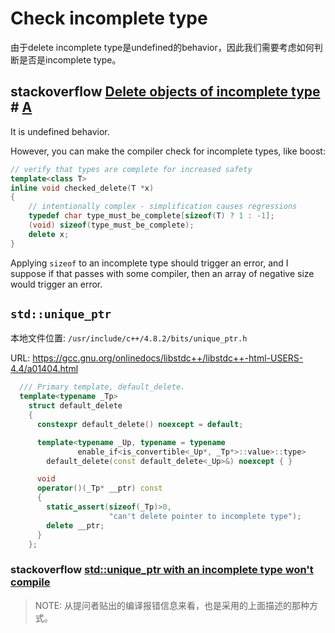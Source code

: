 # Check incomplete type

由于delete incomplete type是undefined的behavior，因此我们需要考虑如何判断是否是incomplete type。



## stackoverflow [Delete objects of incomplete type](https://stackoverflow.com/questions/4325154/delete-objects-of-incomplete-type) # [A](https://stackoverflow.com/a/4325900)

It is undefined behavior.

However, you can make the compiler check for incomplete types, like boost:

```cpp
// verify that types are complete for increased safety
template<class T>
inline void checked_delete(T *x)
{
	// intentionally complex - simplification causes regressions
	typedef char type_must_be_complete[sizeof(T) ? 1 : -1];
	(void) sizeof(type_must_be_complete);
	delete x;
}

```

Applying `sizeof` to an incomplete type should trigger an error, and I suppose if that passes with some compiler, then an array of negative size would trigger an error.



## `std::unique_ptr`

本地文件位置: `/usr/include/c++/4.8.2/bits/unique_ptr.h`

URL: https://gcc.gnu.org/onlinedocs/libstdc++/libstdc++-html-USERS-4.4/a01404.html

```C++
  /// Primary template, default_delete.
  template<typename _Tp>
    struct default_delete
    {
      constexpr default_delete() noexcept = default;

      template<typename _Up, typename = typename
               enable_if<is_convertible<_Up*, _Tp*>::value>::type>
        default_delete(const default_delete<_Up>&) noexcept { }

      void
      operator()(_Tp* __ptr) const
      {
        static_assert(sizeof(_Tp)>0,
                      "can't delete pointer to incomplete type");
        delete __ptr;
      }
    };
```



### stackoverflow [std::unique_ptr with an incomplete type won't compile](https://stackoverflow.com/questions/9954518/stdunique-ptr-with-an-incomplete-type-wont-compile)

> NOTE: 从提问者贴出的编译报错信息来看，也是采用的上面描述的那种方式。